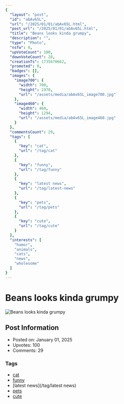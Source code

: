 ```yaml
---
{
  "layout": "post",
  "id": "abAv65L",
  "url": "/2025/01/01/abAv65L.html",
  "post_url": "/2025/01/01/abAv65L.html",
  "title": "Beans looks kinda grumpy",
  "description": "",
  "type": "Photo",
  "nsfw": 0,
  "upVoteCount": 100,
  "downVoteCount": 28,
  "creationTs": 1735678662,
  "promoted": 0,
  "badges": [],
  "images": {
    "image700": {
      "width": 700,
      "height": 1970,
      "url": "/assets/media/abAv65L_image700.jpg"
    },
    "image460": {
      "width": 460,
      "height": 1294,
      "url": "/assets/media/abAv65L_image460.jpg"
    }
  },
  "commentsCount": 29,
  "tags": [
    {
      "key": "cat",
      "url": "/tag/cat"
    },
    {
      "key": "funny",
      "url": "/tag/funny"
    },
    {
      "key": "latest news",
      "url": "/tag/latest-news"
    },
    {
      "key": "pets",
      "url": "/tag/pets"
    },
    {
      "key": "cute",
      "url": "/tag/cute"
    }
  ],
  "interests": [
    "humor",
    "animals",
    "cats",
    "news",
    "wholesome"
  ]
}
---
```


# Beans looks kinda grumpy

![Beans looks kinda grumpy](/assets/media/abAv65L_image700.jpg)

## Post Information

- Posted on: January 01, 2025
- Upvotes: 100
- Comments: 29

### Tags

- [cat](/tag/cat)
- [funny](/tag/funny)
- [latest news](/tag/latest news)
- [pets](/tag/pets)
- [cute](/tag/cute)

